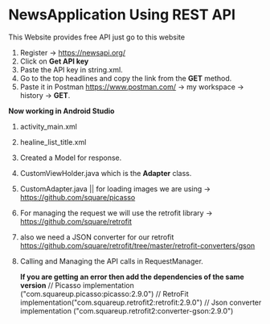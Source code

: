 # NewsApplication Using REST API

This Website provides free API just go to this website   

1. Register -> https://newsapi.org/
2. Click on **Get API key**
3. Paste the API key in string.xml.
4. Go to the top headlines and copy the link from the **GET** method.
5. Paste it in Postman https://www.postman.com/ -> my workspace -> history -> **GET**.

  **Now working in Android Studio**
1. activity_main.xml
2. healine_list_title.xml
3. Created a Model for response. 
4. CustomViewHolder.java which is the **Adapter** class.
5. CustomAdapter.java  || for loading images we are using -> https://github.com/square/picasso
7. For managing the request we will use the retrofit library -> https://github.com/square/retrofit
8. also we need a JSON converter for our retrofit https://github.com/square/retrofit/tree/master/retrofit-converters/gson
9. Calling and Managing the API calls in RequestManager.

    **If you are getting an error then add the dependencies of the same version**
       // Picasso
    implementation ("com.squareup.picasso:picasso:2.9.0")
    // RetroFit
    implementation("com.squareup.retrofit2:retrofit:2.9.0")
    // Json converter
    implementation ("com.squareup.retrofit2:converter-gson:2.9.0")

   
   
